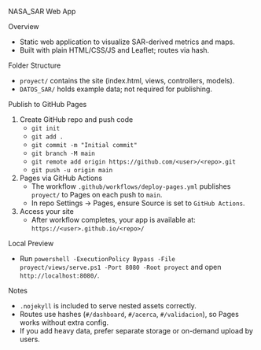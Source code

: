 NASA_SAR Web App

Overview
- Static web application to visualize SAR-derived metrics and maps.
- Built with plain HTML/CSS/JS and Leaflet; routes via hash.

Folder Structure
- `proyect/` contains the site (index.html, views, controllers, models).
- `DATOS_SAR/` holds example data; not required for publishing.

Publish to GitHub Pages
1) Create GitHub repo and push code
   - `git init`
   - `git add .`
   - `git commit -m "Initial commit"`
   - `git branch -M main`
   - `git remote add origin https://github.com/<user>/<repo>.git`
   - `git push -u origin main`
2) Pages via GitHub Actions
   - The workflow `.github/workflows/deploy-pages.yml` publishes `proyect/` to Pages on each push to `main`.
   - In repo Settings → Pages, ensure Source is set to `GitHub Actions`.
3) Access your site
   - After workflow completes, your app is available at:
     `https://<user>.github.io/<repo>/`

Local Preview
- Run `powershell -ExecutionPolicy Bypass -File proyect/views/serve.ps1 -Port 8080 -Root proyect` and open `http://localhost:8080/`.

Notes
- `.nojekyll` is included to serve nested assets correctly.
- Routes use hashes (`#/dashboard`, `#/acerca`, `#/validacion`), so Pages works without extra config.
- If you add heavy data, prefer separate storage or on-demand upload by users.
